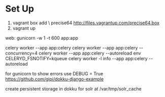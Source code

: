 # Set Up 
1. vagrant box add \ precise64 http://files.vagrantup.com/precise64.box
2. vagrant up

web: gunicorn -w 1 -t 600 app:app

celery worker --app app:celery
celery worker --app app:celery --concurrency=4
celery worker --app app:celery --autoreload
env CELERYD_FSNOTIFY=kqueue celery worker -l info --app app:celery --autoreload

for gunicorn to show errors use DEBUG = True
https://github.com/gipi/dokku-django-example


create persistent storage in dokku for solr at /var/tmp/solr_cache